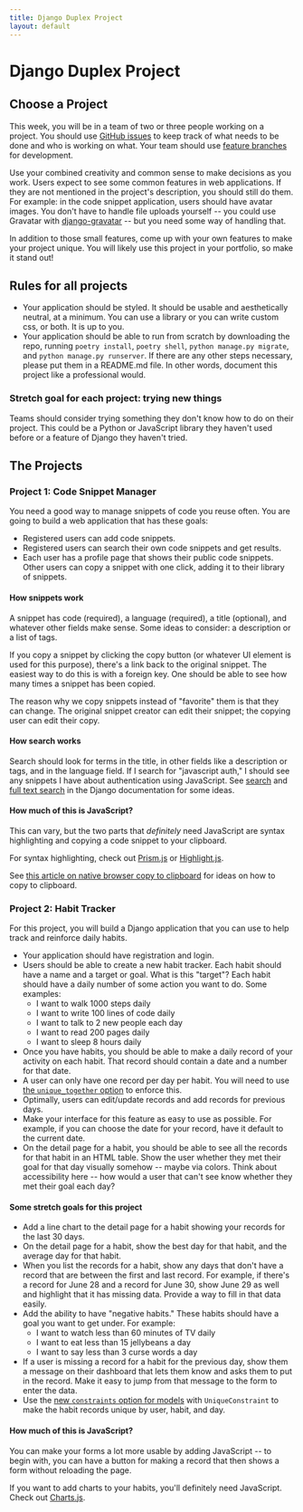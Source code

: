```yaml
---
title: Django Duplex Project
layout: default
---
```


# Django Duplex Project

## Choose a Project

This week, you will be in a team of two or three people working on a project. You should use [GitHub issues](https://guides.github.com/features/issues/) to keep track of what needs to be done and who is working on what. Your team should use [feature branches](https://bocoup.com/blog/git-workflow-walkthrough-feature-branches) for development.

Use your combined creativity and common sense to make decisions as you work. Users expect to see some common features in web applications. If they are not mentioned in the project's description, you should still do them. For example: in the code snippet application, users should have avatar images. You don't have to handle file uploads yourself -- you could use Gravatar with [django-gravatar](https://github.com/twaddington/django-gravatar) -- but you need some way of handling that.

In addition to those small features, come up with your own features to make your project unique. You will likely use this project in your portfolio, so make it stand out!

## Rules for all projects

* Your application should be styled. It should be usable and aesthetically neutral, at a minimum. You can use a library or you can write custom css, or both. It is up to you.
* Your application should be able to run from scratch by downloading the repo, running `poetry install`, `poetry shell`, `python manage.py migrate`, and `python manage.py runserver`. If there are any other steps necessary, please put them in a README.md file. In other words, document this project like a professional would.

### Stretch goal for each project: trying new things

Teams should consider trying something they don't know how to do on their project. This could be a Python or JavaScript library they haven't used before or a feature of Django they haven't tried.

## The Projects

### Project 1: Code Snippet Manager

You need a good way to manage snippets of code you reuse often. You are going to build a web application that has these goals:

* Registered users can add code snippets.
* Registered users can search their own code snippets and get results.
* Each user has a profile page that shows their public code snippets. Other users can copy a snippet with one click, adding it to their library of snippets.

#### How snippets work

A snippet has code (required), a language (required), a title (optional), and whatever other fields make sense. Some ideas to consider: a description or a list of tags.

If you copy a snippet by clicking the copy button (or whatever UI element is used for this purpose), there's a link back to the original snippet. The easiest way to do this is with a foreign key. One should be able to see how many times a snippet has been copied.

The reason why we copy snippets instead of "favorite" them is that they can change. The original snippet creator can edit their snippet; the copying user can edit their copy.

#### How search works

Search should look for terms in the title, in other fields like a description or tags, and in the language field. If I search for "javascript auth," I should see any snippets I have about authentication using JavaScript. See [search](https://docs.djangoproject.com/en/2.1/topics/db/search/) and [full text search](https://docs.djangoproject.com/en/2.1/ref/contrib/postgres/search/) in the Django documentation for some ideas.

#### How much of this is JavaScript?

This can vary, but the two parts that _definitely_ need JavaScript are syntax highlighting and copying a code snippet to your clipboard.

For syntax highlighting, check out [Prism.js](https://prismjs.com/) or [Highlight.js](https://highlightjs.org/).

See [this article on native browser copy to clipboard](https://css-tricks.com/native-browser-copy-clipboard/) for ideas on how to copy to clipboard.

### Project 2: Habit Tracker

For this project, you will build a Django application that you can use to help track and reinforce daily habits.

* Your application should have registration and login.
* Users should be able to create a new habit tracker. Each habit should have a name and a target or goal. What is this "target"? Each habit should have a daily number of some action you want to do. Some examples:
  * I want to walk 1000 steps daily
  * I want to write 100 lines of code daily
  * I want to talk to 2 new people each day
  * I want to read 200 pages daily
  * I want to sleep 8 hours daily
* Once you have habits, you should be able to make a daily record of your activity on each habit. That record should contain a date and a number for that date.
* A user can only have one record per day per habit. You will need to use [the `unique_together` option](https://docs.djangoproject.com/en/2.2/ref/models/options/#unique-together) to enforce this.
* Optimally, users can edit/update records and add records for previous days.
* Make your interface for this feature as easy to use as possible. For example, if you can choose the date for your record, have it default to the current date.
* On the detail page for a habit, you should be able to see all the records for that habit in an HTML table. Show the user whether they met their goal for that day visually somehow -- maybe via colors. Think about accessibility here -- how would a user that can't see know whether they met their goal each day?

#### Some stretch goals for this project

* Add a line chart to the detail page for a habit showing your records for the last 30 days.
* On the detail page for a habit, show the best day for that habit, and the average day for that habit.
* When you list the records for a habit, show any days that don't have a record that are between the first and last record. For example, if there's a record for June 28 and a record for June 30, show June 29 as well and highlight that it has missing data. Provide a way to fill in that data easily.
* Add the ability to have "negative habits." These habits should have a goal you want to get under. For example:
  * I want to watch less than 60 minutes of TV daily
  * I want to eat less than 15 jellybeans a day
  * I want to say less than 3 curse words a day
* If a user is missing a record for a habit for the previous day, show them a message on their dashboard that lets them know and asks them to put in the record. Make it easy to jump from that message to the form to enter the data.
* Use the [new `constraints` option for models](https://docs.djangoproject.com/en/2.2/ref/models/constraints/) with `UniqueConstraint` to make the habit records unique by user, habit, and day.

#### How much of this is JavaScript?

You can make your forms a lot more usable by adding JavaScript -- to begin with, you can have a button for making a record that then shows a form without reloading the page.

If you want to add charts to your habits, you'll definitely need JavaScript. Check out [Charts.js](https://www.chartjs.org/).

